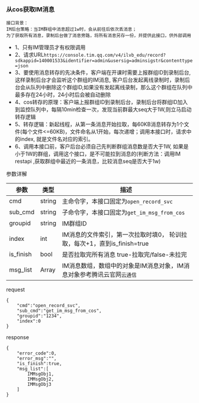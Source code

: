 
### 从cos获取IM消息

    接口背景：
    IM后台策略：当IM群组中消息超过1w时，会从前往后依次丢消息；
    为了获取所有消息，录制后台做了消息旁路，将所有消息另存一份，并提供此接口，供外部调用

* 1、只有IM管理员才有权限调用
* 2、请求URL`https://console.tim.qq.com/v4/ilvb_edu/record?sdkappid=140001533&identifier=admin&usersig=adminsigstr&contenttype=json`
* 3、要使用消息转存的先决条件，客户端在开课时需要上报群组ID到录制后台, 这样录制后台才会监听这个群组的IM消息, 客户后台发起离线录制时，录制后台会从队列中删除这个群组ID,如果没有发起离线录制，那么这个群组在队列中最多存在24小时，24小时后会被自动删除
* 4、cos转存的原理：客户端上报群组ID到录制后台，录制后台将群组ID加入到监控队列中，每隔10min检查一次，发现当前群最大seq大于1W,则立马启动转存逻辑
* 5、转存逻辑：新起线程，从第一条消息开始拉取，每60KB消息转存为1个文件(每个文件<=60KB)，文件命名从1开始，每次递增；调用本接口时，请求中的index, 就是文件名对应的索引。
* 6、调用本接口前，客户后台必须自己先判断群组消息数是否大于1W, 如果是小于1W的群组，调用这个接口，是不可能拉到消息的(判断方法：调用IM restapi ,获取群组中最近的一条消息，比较消息seq是否大于1w)

参数详解

| 参数 | 类型 | 描述 |
| -- | -- | -- |
| cmd | string | 主命令字，本接口固定为`open_record_svc`|
| sub_cmd | string | 子命令字，本接口固定为`get_im_msg_from_cos`|
| groupid | string | IM群组ID|
| index |int | IM消息的文件索引，第一次拉取时填0， 轮训拉取，每次+1，直到is_finish=true|
| is_finish | bool | 是否拉取完所有消息 true-拉取完/false-未拉完 |
| msg_list |Array | IM消息数组，数组中的对象是IM消息对象，IM消息对象参考腾讯云官网`云通信`|

request 
```
{
	"cmd":"open_record_svc",
	"sub_cmd":"get_im_msg_from_cos",
	"groupid":"1234",
	"index":0
}
```

response

```
{
    "error_code":0,
    "error_msg":"",
    "is_finish":true,
    "msg_list":[
		IMMsgObj1,
		IMMsgObj2,
		IMMsgObj3
	]
}
```
